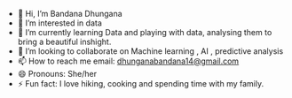 - 👋 Hi, I’m Bandana Dhungana
- 👀 I’m interested in data
- 🌱 I’m currently learning Data and playing with data, analysing them to bring a beautiful inshight.
- 💞️ I’m looking to collaborate on Machine learning , AI , predictive analysis
- 📫 How to reach me email: dhunganabandana14@gmail.com
- 😄 Pronouns: She/her
- ⚡ Fun fact: I love hiking, cooking and spending time with my family.

<!---
BandanaDhungana/Bandana Dhungana is a ✨ special ✨ repository because its `README.md` (this file) appears on your GitHub profile.
You can click the Preview link to take a look at your changes.
--->
